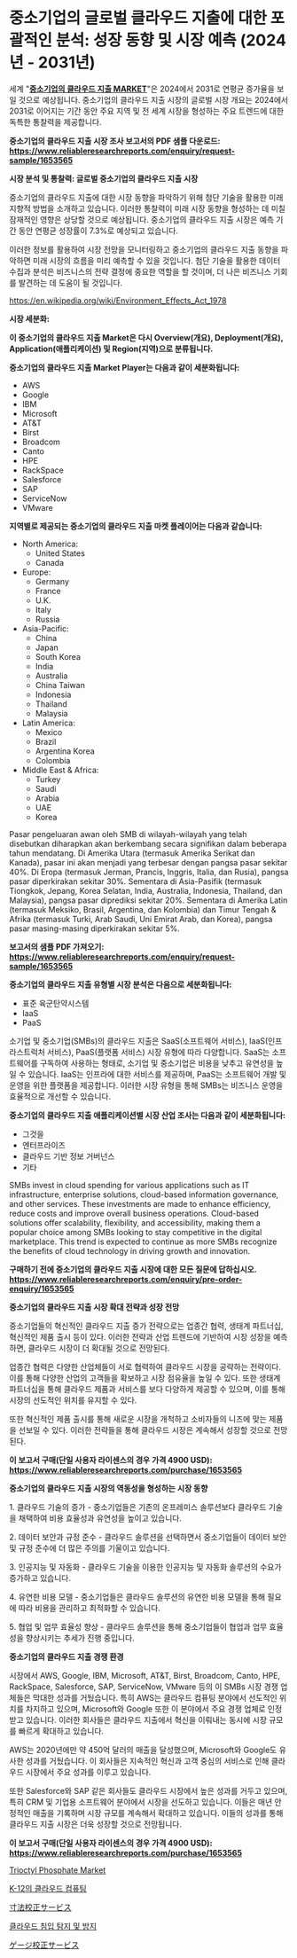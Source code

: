 <p><h1>중소기업의 글로벌 클라우드 지출에 대한 포괄적인 분석: 성장 동향 및 시장 예측 (2024년 - 2031년)</h1></p><p>세계 "<strong><a href="https://www.reliableresearchreports.com/cloud-spending-by-smbs-r1653565">중소기업의 클라우드 지출 MARKET</a></strong>"은 2024에서 2031로 연평균 증가율을 보일 것으로 예상됩니다. 중소기업의 클라우드 지출 시장의 글로벌 시장 개요는 2024에서 2031로 이어지는 기간 동안 주요 지역 및 전 세계 시장을 형성하는 주요 트렌드에 대한 독특한 통찰력을 제공합니다.</p>
<p><strong>중소기업의 클라우드 지출 시장 조사 보고서의 PDF 샘플 다운로드: <a href="https://www.reliableresearchreports.com/enquiry/request-sample/1653565">https://www.reliableresearchreports.com/enquiry/request-sample/1653565</a></strong></p>
<p><strong>시장 분석 및 통찰력: 글로벌 중소기업의 클라우드 지출 시장</strong></p>
<p><p>중소기업의 클라우드 지출에 대한 시장 동향을 파악하기 위해 첨단 기술을 활용한 미래지향적 방법을 소개하고 있습니다. 이러한 통찰력이 미래 시장 동향을 형성하는 데 미칠 잠재적인 영향은 상당할 것으로 예상됩니다. 중소기업의 클라우드 지출 시장은 예측 기간 동안 연평균 성장률이 7.3%로 예상되고 있습니다.</p><p>이러한 정보를 활용하여 시장 전망을 모니터링하고 중소기업의 클라우드 지출 동향을 파악하면 미래 시장의 흐름을 미리 예측할 수 있을 것입니다. 첨단 기술을 활용한 데이터 수집과 분석은 비즈니스의 전략 결정에 중요한 역할을 할 것이며, 더 나은 비즈니스 기회를 발견하는 데 도움이 될 것입니다.</p></p>
<p><a href="%7CAUTHORITHY_DOMAIN_URL%7C">https://en.wikipedia.org/wiki/Environment_Effects_Act_1978</a></p>
<p><strong>시장 세분화:</strong></p>
<p><strong>이 중소기업의 클라우드 지출 Market은 다시 Overview(개요), Deployment(개요), Application(애플리케이션) 및 Region(지역)으로 분류됩니다.</strong></p>
<p><strong>중소기업의 클라우드 지출 Market Player는 다음과 같이 세분화됩니다:</strong></p>
<p><ul><li>AWS</li><li>Google</li><li>IBM</li><li>Microsoft</li><li>AT&T</li><li>Birst</li><li>Broadcom</li><li>Canto</li><li>HPE</li><li>RackSpace</li><li>Salesforce</li><li>SAP</li><li>ServiceNow</li><li>VMware</li></ul></p>
<p><strong>지역별로 제공되는 중소기업의 클라우드 지출 마켓 플레이어는 다음과 같습니다:</strong></p>
<p><ul>
    <li>
        North America:
        <ul>
            <li>United States</li>
            <li>Canada</li>
        </ul>
    </li>
    <li>
        Europe:
        <ul>
            <li>Germany</li>
            <li>France</li>
            <li>U.K.</li>
            <li>Italy</li>
            <li>Russia</li>
        </ul>
    </li>
    <li>
        Asia-Pacific:
        <ul>
            <li>China</li>
            <li>Japan</li>
            <li>South Korea</li>
            <li>India</li>
            <li>Australia</li>
            <li>China Taiwan</li>
            <li>Indonesia</li>
            <li>Thailand</li>
            <li>Malaysia</li>
        </ul>
    </li>
    <li>
        Latin America:
        <ul>
            <li>Mexico</li>
            <li>Brazil</li>
            <li>Argentina Korea</li>
            <li>Colombia</li>
        </ul>
    </li>
    <li>
        Middle East & Africa:
        <ul>
            <li>Turkey</li>
            <li>Saudi</li>
            <li>Arabia</li>
            <li>UAE</li>
            <li>Korea</li>
        </ul>
    </li>
    </ul></p>
<p><p>Pasar pengeluaran awan oleh SMB di wilayah-wilayah yang telah disebutkan diharapkan akan berkembang secara signifikan dalam beberapa tahun mendatang. Di Amerika Utara (termasuk Amerika Serikat dan Kanada), pasar ini akan menjadi yang terbesar dengan pangsa pasar sekitar 40%. Di Eropa (termasuk Jerman, Prancis, Inggris, Italia, dan Rusia), pangsa pasar diperkirakan sekitar 30%. Sementara di Asia-Pasifik (termasuk Tiongkok, Jepang, Korea Selatan, India, Australia, Indonesia, Thailand, dan Malaysia), pangsa pasar diprediksi sekitar 20%. Sementara di Amerika Latin (termasuk Meksiko, Brasil, Argentina, dan Kolombia) dan Timur Tengah & Afrika (termasuk Turki, Arab Saudi, Uni Emirat Arab, dan Korea), pangsa pasar masing-masing diperkirakan sekitar 5%. </p></p>
<p><strong>보고서의 샘플 PDF 가져오기: <a href="https://www.reliableresearchreports.com/enquiry/request-sample/1653565">https://www.reliableresearchreports.com/enquiry/request-sample/1653565</a></strong></p>
<p><strong>중소기업의 클라우드 지출 유형별 시장 분석은 다음으로 세분화됩니다:</strong></p>
<p><ul><li>표준 육군탄약시스템</li><li>IaaS</li><li>PaaS</li></ul></p>
<p><p>소기업 및 중소기업(SMBs)의 클라우드 지출은 SaaS(소프트웨어 서비스), IaaS(인프라스트럭처 서비스), PaaS(플랫폼 서비스) 시장 유형에 따라 다양합니다. SaaS는 소프트웨어를 구독하여 사용하는 형태로, 소기업 및 중소기업은 비용을 낮추고 유연성을 높일 수 있습니다. IaaS는 인프라에 대한 서비스를 제공하며, PaaS는 소프트웨어 개발 및 운영을 위한 플랫폼을 제공합니다. 이러한 시장 유형을 통해 SMBs는 비즈니스 운영을 효율적으로 개선할 수 있습니다.</p></p>
<p><strong>중소기업의 클라우드 지출 애플리케이션별 시장 산업 조사는 다음과 같이 세분화됩니다:</strong></p>
<p><ul><li>그것을</li><li>엔터프라이즈</li><li>클라우드 기반 정보 거버넌스</li><li>기타</li></ul></p>
<p><p>SMBs invest in cloud spending for various applications such as IT infrastructure, enterprise solutions, cloud-based information governance, and other services. These investments are made to enhance efficiency, reduce costs and improve overall business operations. Cloud-based solutions offer scalability, flexibility, and accessibility, making them a popular choice among SMBs looking to stay competitive in the digital marketplace. This trend is expected to continue as more SMBs recognize the benefits of cloud technology in driving growth and innovation.</p></p>
<p><strong>구매하기 전에 중소기업의 클라우드 지출 시장에 대한 모든 질문에 답하십시오. <a href="https://www.reliableresearchreports.com/enquiry/pre-order-enquiry/1653565">https://www.reliableresearchreports.com/enquiry/pre-order-enquiry/1653565</a></strong></p>
<p><strong>중소기업의 클라우드 지출 시장 확대 전략과 성장 전망</strong></p>
<p><p>중소기업들의 혁신적인 클라우드 지출 증가 전략으로는 업종간 협력, 생태계 파트너십, 혁신적인 제품 출시 등이 있다. 이러한 전략과 산업 트렌드에 기반하여 시장 성장을 예측하면, 클라우드 시장이 더 확대될 것으로 전망된다. </p><p>업종간 협력은 다양한 산업체들이 서로 협력하여 클라우드 시장을 공략하는 전략이다. 이를 통해 다양한 산업의 고객들을 확보하고 시장 점유율을 높일 수 있다. 또한 생태계 파트너십을 통해 클라우드 제품과 서비스를 보다 다양하게 제공할 수 있으며, 이를 통해 시장의 선도적인 위치를 유지할 수 있다. </p><p>또한 혁신적인 제품 출시를 통해 새로운 시장을 개척하고 소비자들의 니즈에 맞는 제품을 선보일 수 있다. 이러한 전략들을 통해 클라우드 시장은 계속해서 성장할 것으로 전망된다.</p></p>
<p><strong>이 보고서 구매(단일 사용자 라이센스의 경우 가격 4900 USD): <a href="https://www.reliableresearchreports.com/purchase/1653565">https://www.reliableresearchreports.com/purchase/1653565</a></strong></p>
<p><strong>중소기업의 클라우드 지출 시장의 역동성을 형성하는 시장 동향</strong></p>
<p><p>1. 클라우드 기술의 증가 - 중소기업들은 기존의 온프레미스 솔루션보다 클라우드 기술을 채택하여 비용 효율성과 유연성을 높이고 있습니다.</p><p>2. 데이터 보안과 규정 준수 - 클라우드 솔루션을 선택하면서 중소기업들이 데이터 보안 및 규정 준수에 더 많은 주의를 기울이고 있습니다.</p><p>3. 인공지능 및 자동화 - 클라우드 기술을 이용한 인공지능 및 자동화 솔루션의 수요가 증가하고 있습니다.</p><p>4. 유연한 비용 모델 - 중소기업들은 클라우드 솔루션의 유연한 비용 모델을 통해 필요에 따라 비용을 관리하고 최적화할 수 있습니다.</p><p>5. 협업 및 업무 효율성 향상 - 클라우드 솔루션을 통해 중소기업들이 협업과 업무 효율성을 향상시키는 추세가 진행 중입니다.</p></p>
<p><strong>중소기업의 클라우드 지출 경쟁 환경</strong></p>
<p><p>시장에서 AWS, Google, IBM, Microsoft, AT&T, Birst, Broadcom, Canto, HPE, RackSpace, Salesforce, SAP, ServiceNow, VMware 등의 이 SMBs 시장 경쟁 업체들은 막대한 성과를 거뒀습니다. 특히 AWS는 클라우드 컴퓨팅 분야에서 선도적인 위치를 차지하고 있으며, Microsoft와 Google 또한 이 분야에서 주요 경쟁 업체로 인정받고 있습니다. 이러한 회사들은 클라우드 지출에서 혁신을 이뤄내는 동시에 시장 규모를 빠르게 확대하고 있습니다.</p><p>AWS는 2020년에만 약 450억 달러의 매출을 달성했으며, Microsoft와 Google도 유사한 성과를 거뒀습니다. 이 회사들은 지속적인 혁신과 고객 중심의 서비스로 인해 클라우드 시장에서 주요 성과를 이루고 있습니다.</p><p>또한 Salesforce와 SAP 같은 회사들도 클라우드 시장에서 높은 성과를 거두고 있으며, 특히 CRM 및 기업용 소프트웨어 분야에서 시장을 선도하고 있습니다. 이들은 매년 안정적인 매출을 기록하며 시장 규모를 계속해서 확대하고 있습니다. 이들의 성과를 통해 클라우드 지출 시장은 더욱 성장할 것으로 전망됩니다.</p></p>
<p><strong>이 보고서 구매(단일 사용자 라이센스의 경우 가격 4900 USD): <a href="https://www.reliableresearchreports.com/purchase/1653565">https://www.reliableresearchreports.com/purchase/1653565</a></strong></p>
<p><p><a href="https://www.linkedin.com/pulse/global-trioctyl-phosphate-market-size-trends-analysis-regional-jduac?trackingId=jLMWx703SR%2Bzt4fWIa4hGg%3D%3D">Trioctyl Phosphate Market</a></p><p><a href="https://github.com/KellyLyncyh543964/Market-Research-Report-List-3/blob/main/775596791510.md">K-12의 클라우드 컴퓨팅</a></p><p><a href="https://github.com/zjkmgcs938405/Market-Research-Report-List-4/blob/main/921384773569.md">寸法校正サービス</a></p><p><a href="https://github.com/rcabello548/Market-Research-Report-List-3/blob/main/965094491511.md">클라우드 침입 탐지 및 방지</a></p><p><a href="https://github.com/roulaayoub-saad/Market-Research-Report-List-3/blob/main/585993073570.md">ゲージ校正サービス</a></p></p>